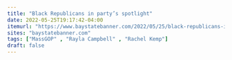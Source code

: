 ```yaml
---
title: "Black Republicans in party’s spotlight"
date: 2022-05-25T19:17:42-04:00
itemurl: "https://www.baystatebanner.com/2022/05/25/black-republicans-in-partys-spotlight/"
sites: "baystatebanner.com"
tags: ["MassGOP" , "Rayla Campbell" , "Rachel Kemp"]
draft: false
---
```


